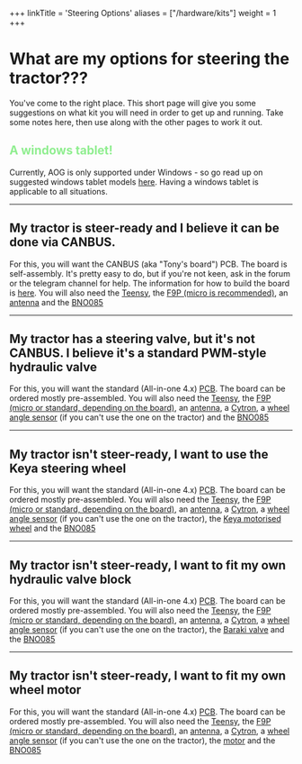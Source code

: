 +++
linkTitle = 'Steering Options'
aliases = ["/hardware/kits"]
weight = 1
+++

# What are my options for steering the tractor???

You've come to the right place. This short page will give you some suggestions
on what kit you will need in order to get up and running. Take some notes here,
then use along with the other pages to work it out.

## <span style="color:lightgreen;">A windows tablet!</span>

Currently, AOG is only supported under Windows - so go read up on suggested
windows tablet models [here](Other-components/tablet). Having a windows tablet
is applicable to all situations.

---

## My tractor is steer-ready and I believe it can be done via CANBUS.

For this, you will want the CANBUS (aka "Tony's board") PCB. The board is
self-assembly. It's pretty easy to do, but if you're not keen, ask in the forum
or the telegram channel for help. The information for how to build the board is
[here](https://github.com/AgOpenGPS-Official/Boards/tree/main/CANBUS/PCB). You
will also need the [Teensy](Other-components/teensy-4.1), the
[F9P (micro is recommended)](Other-components/gps-modules-standard-or-micro), an
[antenna](Other-components/Choosing-an-Antenna) and the
[BNO085](Other-components/imu-inertial-measurement-unit)

---

## My tractor has a steering valve, but it's not CANBUS. I believe it's a standard PWM-style hydraulic valve

For this, you will want the standard (All-in-one 4.x)
[PCB](<boards/All-In-One-(AIO)-boards/AIO-Board-flavours>). The board can be
ordered mostly pre-assembled. You will also need the
[Teensy](Other-components/teensy-4.1), the
[F9P (micro or standard, depending on the board)](Other-components/gps-modules-standard-or-micro),
an [antenna](Other-components/Choosing-an-Antenna), a
[Cytron](Other-components/cytron-motor-driver), a
[wheel angle sensor](Other-components/wheel-angle-sensor) (if you can't use the
one on the tractor) and the
[BNO085](Other-components/imu-inertial-measurement-unit)

---

## My tractor isn't steer-ready, I want to use the Keya steering wheel

For this, you will want the standard (All-in-one 4.x)
[PCB](<boards/All-In-One-(AIO)-boards/AIO-Board-flavours>). The board can be
ordered mostly pre-assembled. You will also need the
[Teensy](Other-components/teensy-4.1), the
[F9P (micro or standard, depending on the board)](Other-components/gps-modules-standard-or-micro),
an [antenna](Other-components/Choosing-an-Antenna), a
[Cytron](Other-components/cytron-motor-driver), a
[wheel angle sensor](Other-components/wheel-angle-sensor) (if you can't use the
one on the tractor), the [Keya motorised wheel](Other-components/Keya) and the
[BNO085](Other-components/imu-inertial-measurement-unit)

---

## My tractor isn't steer-ready, I want to fit my own hydraulic valve block

For this, you will want the standard (All-in-one 4.x)
[PCB](<boards/All-In-One-(AIO)-boards/AIO-Board-flavours>). The board can be
ordered mostly pre-assembled. You will also need the
[Teensy](Other-components/teensy-4.1), the
[F9P (micro or standard, depending on the board)](Other-components/gps-modules-standard-or-micro),
an [antenna](Other-components/Choosing-an-Antenna), a
[Cytron](Other-components/cytron-motor-driver), a
[wheel angle sensor](Other-components/wheel-angle-sensor) (if you can't use the
one on the tractor), the
[Baraki valve](Other-components/Hydraulic-steering-with-baraki-valve) and the
[BNO085](Other-components/imu-inertial-measurement-unit)

---

## My tractor isn't steer-ready, I want to fit my own wheel motor

For this, you will want the standard (All-in-one 4.x)
[PCB](<boards/All-In-One-(AIO)-boards/AIO-Board-flavours>). The board can be
ordered mostly pre-assembled. You will also need the
[Teensy](Other-components/teensy-4.1), the
[F9P (micro or standard, depending on the board)](Other-components/gps-modules-standard-or-micro),
an [antenna](Other-components/Choosing-an-Antenna), a
[Cytron](Other-components/cytron-motor-driver), a
[wheel angle sensor](Other-components/wheel-angle-sensor) (if you can't use the
one on the tractor), the [motor](Other-components/the-motor) and the
[BNO085](Other-components/imu-inertial-measurement-unit)
